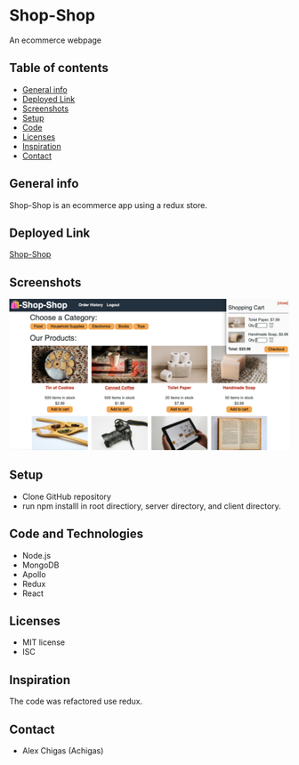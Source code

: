 # Shop-Shop
An ecommerce webpage

## Table of contents
* [General info](#general-info)
* [Deployed Link](#deployed_link)
* [Screenshots](#screenshots)
* [Setup](#setup)
* [Code](#code)
* [Licenses](#licenses)
* [Inspiration](#inspiration)
* [Contact](#contact)

## General info
Shop-Shop is an ecommerce app using a redux store.

## Deployed Link
[Shop-Shop](https://peaceful-taiga-43036.herokuapp.com/)

## Screenshots
![Shop-Shop](./client/src/assets/ShopShopScreenshot.png)

## Setup
* Clone GitHub repository 
* run npm installl in root directiory, server directory, and client directory.

## Code and Technologies
* Node.js
* MongoDB
* Apollo
* Redux
* React

## Licenses
* MIT license
* ISC

## Inspiration
The code was refactored use redux.

## Contact
* Alex Chigas (Achigas)

